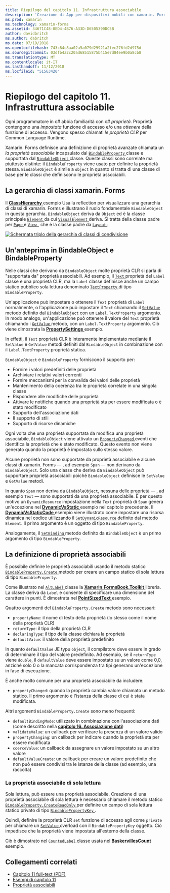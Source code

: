 ```yaml
---
title: Riepilogo del capitolo 11. Infrastruttura associabile
description: 'Creazione di App per dispositivi mobili con xamarin. Forms: riepilogo del capitolo 11. Infrastruttura associabile'
ms.prod: xamarin
ms.technology: xamarin-forms
ms.assetid: 34671C48-0ED4-4B76-A33D-D6505390DC5B
author: davidbritch
ms.author: dabritch
ms.date: 07/19/2018
ms.openlocfilehash: 743c84c8aa02a5a079d29921a2fec276fd2d975d
ms.sourcegitcommit: 03dfb4a2c20ad68515875b415e7d84ee9b0a8cb8
ms.translationtype: MT
ms.contentlocale: it-IT
ms.lasthandoff: 11/12/2018
ms.locfileid: "51563420"
---
```

# <a name="summary-of-chapter-11-the-bindable-infrastructure"></a>Riepilogo del capitolo 11. Infrastruttura associabile

Ogni programmatore in c# abbia familiarità con c# *proprietà*. Proprietà contengono una *impostata* funzione di accesso e/o una *ottenere* della funzione di accesso. Vengono spesso chiamati *le proprietà CLR* per Common Language Runtime.

Xamarin. Forms definisce una definizione di proprietà avanzate chiamata un *la proprietà associabile* incapsulato dal [ `BindableProperty` ](xref:Xamarin.Forms.BindableProperty) classe e supportata dal [ `BindableObject` ](xref:Xamarin.Forms.BindableObject)classe. Queste classi sono correlate ma piuttosto distinte: il `BindableProperty` viene usato per definire la proprietà stessa. `BindableObject` è simile a `object` in quanto si tratta di una classe di base per le classi che definiscono le proprietà associabili.

## <a name="the-xamarinforms-class-hierarchy"></a>La gerarchia di classi xamarin. Forms

Il [ **ClassHierarchy** ](https://github.com/xamarin/xamarin-forms-book-samples/tree/master/Chapter11/ClassHierarchy) esempio Usa la reflection per visualizzare una gerarchia di classi di xamarin. Forms e illustrano il ruolo fondamentale `BindableObject` in questa gerarchia. `BindableObject` deriva da `Object` ed è la classe principale [ `Element` ](xref:Xamarin.Forms.Element) da cui [ `VisualElement` ](xref:Xamarin.Forms.VisualElement) deriva. Si tratta della classe padre per [ `Page` ](xref:Xamarin.Forms.Page) e [ `View` ](xref:Xamarin.Forms.View), che è la classe padre da [ `Layout` ](xref:Xamarin.Forms.Layout):

[![Schermata triplo della gerarchia di classi di condivisione](images/ch11fg01-small.png "gerarchia di classe condivisione")](images/ch11fg01-large.png#lightbox "condivisione gerarchia di classe")

## <a name="a-peek-into-bindableobject-and-bindableproperty"></a>Un'anteprima in BindableObject e BindableProperty

Nelle classi che derivano da `BindableObject` molte proprietà CLR si parla di "supportata da" proprietà associabili. Ad esempio, il [ `Text` ](xref:Xamarin.Forms.Label.Text) proprietà del `Label` classe è una proprietà CLR, ma la `Label` classe definisce anche un campo statico pubblico sola lettura denominato [ `TextProperty` ](xref:Xamarin.Forms.Label.TextProperty) di tipo `BindableProperty`.

Un'applicazione può impostare o ottenere il `Text` proprietà di `Label` normalmente, o l'applicazione può impostare il `Text` chiamando il [ `SetValue` ](xref:Xamarin.Forms.BindableObject.SetValue(Xamarin.Forms.BindableProperty,System.Object)) metodo definito dal `BindableObject` con un `Label.TextProperty` argomento. In modo analogo, un'applicazione può ottenere il valore del `Text` proprietà chiamando i [ `GetValue` ](xref:Xamarin.Forms.BindableObject.GetValue(Xamarin.Forms.BindableProperty)) metodo, con un `Label.TextProperty` argomento. Ciò viene dimostrata la [ **PropertySettings** ](https://github.com/xamarin/xamarin-forms-book-samples/tree/master/Chapter11/PropertySettings) esempio.

In effetti, il `Text` proprietà CLR è interamente implementato mediante il `SetValue` e `GetValue` metodi definiti dal `BindableObject` in combinazione con il `Label.TextProperty` proprietà statica.

`BindableObject` e `BindableProperty` forniscono il supporto per:

- Fornire i valori predefiniti delle proprietà
- Archiviare i relativi valori correnti
- Fornire meccanismi per la convalida dei valori delle proprietà
- Mantenimento della coerenza tra le proprietà correlate in una singola classe
- Rispondere alle modifiche delle proprietà
- Attivare le notifiche quando una proprietà sta per essere modificata o è stato modificato
- Supporto dell'associazione dati
- Il supporto di stili
- Supporto di risorse dinamiche

Ogni volta che una proprietà supportata da modifica una proprietà associabile, `BindableObject` viene attivato un [ `PropertyChanged` ](xref:Xamarin.Forms.BindableObject.PropertyChanged) eventi che identifica la proprietà che è stato modificato. Questo evento non viene generato quando la proprietà è impostata sullo stesso valore.

Alcune proprietà non sono supportate da proprietà associabile e alcune classi di xamarin. Forms &mdash; , ad esempio `Span` &mdash; non derivano da `BindableObject`. Solo una classe che deriva da `BindableObject` può supportare proprietà associabili poiché `BindableObject` definisce le `SetValue` e `GetValue` metodi.

In quanto `Span` non deriva da `BindableObject`, nessuna delle proprietà &mdash; , ad esempio `Text` &mdash; sono supportati da una proprietà associabile. È per questo motivo un `DynamicResource` impostazione nella `Text` proprietà di `Span` genera un'eccezione nel [ **DynamicVsStatic** ](https://github.com/xamarin/xamarin-forms-book-samples/tree/master/Chapter10/DynamicVsStatic) esempio nel capitolo precedente. Il [ **DynamicVsStaticCode** ](https://github.com/xamarin/xamarin-forms-book-samples/tree/master/Chapter11/DynamicVsStaticCode) esempio viene illustrato come impostare una risorsa dinamica nel codice utilizzando il [ `SetDynamicResource` ](xref:Xamarin.Forms.Element.SetDynamicResource(Xamarin.Forms.BindableProperty,System.String)) definito dal metodo `Element`. Il primo argomento è un oggetto di tipo `BindableProperty`.

Analogamente, il [ `SetBinding` ](xref:Xamarin.Forms.BindableObject.SetBinding(Xamarin.Forms.BindableProperty,Xamarin.Forms.BindingBase)) metodo definito da `BindableObject` è un primo argomento di tipo `BindableProperty`.

## <a name="defining-bindable-properties"></a>La definizione di proprietà associabili

È possibile definire le proprietà associabili usando il metodo statico [ `BindableProperty.Create` ](xref:Xamarin.Forms.BindableProperty.Create(System.String,System.Type,System.Type,System.Object,Xamarin.Forms.BindingMode,Xamarin.Forms.BindableProperty.ValidateValueDelegate,Xamarin.Forms.BindableProperty.BindingPropertyChangedDelegate,Xamarin.Forms.BindableProperty.BindingPropertyChangingDelegate,Xamarin.Forms.BindableProperty.CoerceValueDelegate,Xamarin.Forms.BindableProperty.CreateDefaultValueDelegate)) metodo per creare un campo statico di sola lettura di tipo `BindableProperty`.

Come illustrato nel [ `AltLabel` ](https://github.com/xamarin/xamarin-forms-book-samples/blob/master/Libraries/Xamarin.FormsBook.Toolkit/Xamarin.FormsBook.Toolkit/AltLabel.cs) classe la [ **Xamarin.FormsBook.Toolkit** ](https://github.com/xamarin/xamarin-forms-book-samples/tree/master/Libraries/Xamarin.FormsBook.Toolkit) libreria. La classe deriva da `Label` e consente di specificare una dimensione del carattere in punti. È dimostrata nel [ **PointSizedText** ](https://github.com/xamarin/xamarin-forms-book-samples/tree/master/Chapter11/PointSizedText) esempio.

Quattro argomenti del `BindableProperty.Create` metodo sono necessari:

- `propertyName`: il nome di testo della proprietà (lo stesso come il nome della proprietà CLR)
- `returnType`: il tipo della proprietà CLR
- `declaringType`: il tipo della classe dichiara la proprietà
- `defaultValue`: il valore della proprietà predefinito

In quanto `defaultValue` JE typu `object`, il compilatore deve essere in grado di determinare il tipo del valore predefinito. Ad esempio, se il `returnType` viene `double`, il `defaultValue` deve essere impostato su un valore come 0,0, anziché solo 0 o la mancata corrispondenza tra tipi generano un'eccezione in fase di esecuzione.

È anche molto comune per una proprietà associabile da includere:

- `propertyChanged`: quando la proprietà cambia valore chiamato un metodo statico. Il primo argomento è l'istanza della classe di cui è stata modificata.

Altri argomenti `BindableProperty.Create` sono meno frequenti:

- `defaultBindingMode`: utilizzato in combinazione con l'associazione dati (come descritto nella [ **capitolo 16. Associazione dati**](chapter16.md))
- `validateValue`: un callback per verificare la presenza di un valore valido
- `propertyChanging`: un callback per indicare quando la proprietà sta per essere modificata
- `coerceValue`: un callback da assegnare un valore impostato su un altro valore
- `defaultValueCreate`: un callback per creare un valore predefinito che non può essere condivisi tra le istanze della classe (ad esempio, una raccolta)

### <a name="the-read-only-bindable-property"></a>La proprietà associabile di sola lettura

Sola lettura, può essere una proprietà associabile. Creazione di una proprietà associabile di sola lettura è necessario chiamare il metodo statico [ `BindableProperty.CreateReadOnly` ](xref:Xamarin.Forms.BindableProperty.CreateReadOnly(System.String,System.Type,System.Type,System.Object,Xamarin.Forms.BindingMode,Xamarin.Forms.BindableProperty.ValidateValueDelegate,Xamarin.Forms.BindableProperty.BindingPropertyChangedDelegate,Xamarin.Forms.BindableProperty.BindingPropertyChangingDelegate,Xamarin.Forms.BindableProperty.CoerceValueDelegate,Xamarin.Forms.BindableProperty.CreateDefaultValueDelegate)) per definire un campo di sola lettura statico privato di tipo [ `BindablePropertyKey` ](xref:Xamarin.Forms.BindablePropertyKey).

Quindi, definire la proprietà CLR `set` funzione di accesso agli come `private` per chiamare un [ `SetValue` ](xref:Xamarin.Forms.BindableObject.SetValue(Xamarin.Forms.BindablePropertyKey,System.Object)) overload con il `BindablePropertyKey` oggetto. Ciò impedisce che la proprietà viene impostata all'esterno della classe.

Ciò è dimostrato nel [ `CountedLabel` ](https://github.com/xamarin/xamarin-forms-book-samples/blob/master/Libraries/Xamarin.FormsBook.Toolkit/Xamarin.FormsBook.Toolkit/CountedLabel.cs) classe usata nel [ **BaskervillesCount** ](https://github.com/xamarin/xamarin-forms-book-samples/tree/master/Chapter11/BaskervillesCount) esempio.

## <a name="related-links"></a>Collegamenti correlati

- [Capitolo 11 full-text (PDF)](https://download.xamarin.com/developer/xamarin-forms-book/XamarinFormsBook-Ch11-Apr2016.pdf)
- [Esempi di capitolo 11](https://github.com/xamarin/xamarin-forms-book-samples/tree/master/Chapter11)
- [Proprietà associabili](~/xamarin-forms/xaml/bindable-properties.md)
